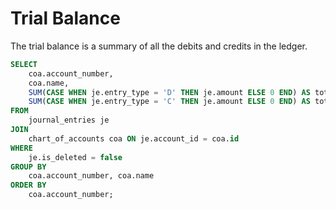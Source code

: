 # Trial Balance

The trial balance is a summary of all the debits and credits in the ledger.

```sql
SELECT 
    coa.account_number,
    coa.name,
    SUM(CASE WHEN je.entry_type = 'D' THEN je.amount ELSE 0 END) AS total_debits,
    SUM(CASE WHEN je.entry_type = 'C' THEN je.amount ELSE 0 END) AS total_credits
FROM 
    journal_entries je
JOIN 
    chart_of_accounts coa ON je.account_id = coa.id
WHERE 
    je.is_deleted = false
GROUP BY 
    coa.account_number, coa.name
ORDER BY 
    coa.account_number;
```